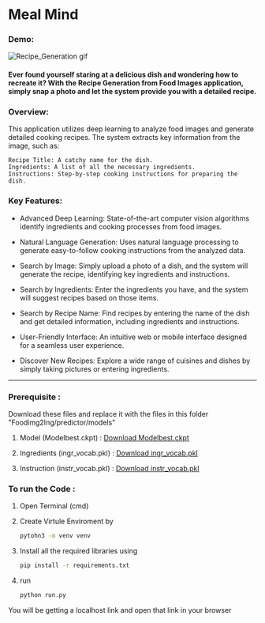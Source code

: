 # Meal Mind

### Demo:
![Recipe_Generation gif](https://user-images.githubusercontent.com/55757415/124395585-8d0d0780-dd22-11eb-86fe-3a23d921b608.gif)


#### Ever found yourself staring at a delicious dish and wondering how to recreate it? With the Recipe Generation from Food Images application, simply snap a photo and let the system provide you with a detailed recipe.

### Overview:

This application utilizes deep learning to analyze food images and generate detailed cooking recipes. The system extracts key information from the image, such as:

    Recipe Title: A catchy name for the dish.
    Ingredients: A list of all the necessary ingredients.
    Instructions: Step-by-step cooking instructions for preparing the dish.

### Key Features:

- Advanced Deep Learning: State-of-the-art computer vision algorithms identify ingredients and cooking processes from food images.

- Natural Language Generation: Uses natural language processing to generate easy-to-follow cooking instructions from the analyzed data.

- Search by Image: Simply upload a photo of a dish, and the system will generate the recipe, identifying key ingredients and instructions.

- Search by Ingredients: Enter the ingredients you have, and the system will suggest recipes based on those items.

- Search by Recipe Name: Find recipes by entering the name of the dish and get detailed information, including ingredients and instructions.

- User-Friendly Interface: An intuitive web or mobile interface designed for a seamless user experience.

- Discover New Recipes: Explore a wide range of cuisines and dishes by simply taking pictures or entering ingredients.
---

### Prerequisite :
Download these files and replace it with the files in this folder "Foodimg2Ing/predictor/models"

1. Model (Modelbest.ckpt) : [Download Modelbest.ckpt](https://dl.fbaipublicfiles.com/inversecooking/modelbest.ckpt)

2. Ingredients (ingr_vocab.pkl) : [Download ingr_vocab.pkl](https://dl.fbaipublicfiles.com/inversecooking/ingr_vocab.pkl)

3. Instruction (instr_vocab.pkl) : [Download instr_vocab.pkl](https://dl.fbaipublicfiles.com/inversecooking/instr_vocab.pkl)

### To run the Code :

1. Open Terminal (cmd)

2. Create Virtule Enviroment by 
    ```bash 
    pytohn3 -m venv venv
    ```
3. Install all the required libraries using 
    ```bash 
    pip install -r requirements.txt
    ```
4. run 
    ```bash 
    python run.py
    ```

You will be getting a localhost link and open that link in your browser 


